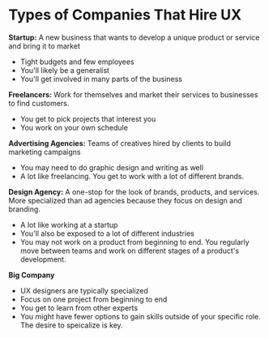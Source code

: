 # Types of Companies That Hire UX

**Startup:** A new business that wants to develop a unique product or service and bring it to market

- Tight budgets and few employees
- You'll likely be a generalist
- You'll get involved in many parts of the business



**Freelancers:** Work for themselves and market their services to businesses to find customers.

- You get to pick projects that interest you
- You work on your own schedule



**Advertising Agencies:** Teams of creatives hired by clients to build marketing campaigns

- You may need to do graphic design and writing as well
- A lot like freelancing. You get to work with a lot of different brands.



**Design Agency:** A one-stop for the look of brands, products, and services. More specialized than ad agencies because they focus on design and branding.

- A lot like working at a startup
- You'll also be exposed to a lot of different industries
- You may not work on a product from beginning to end. You regularly move between teams and work on different stages of a product's development.



**Big Company**

- UX designers are typically specialized
- Focus on one project from beginning to end
- You get to learn from other experts
- You might have fewer options to gain skills outside of your specific role. The desire to speicalize is key.

